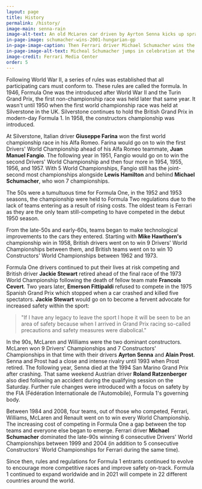 ```yaml
---
layout: page
title: History
permalink: /history/
image-main: senna-rain
image-alt-text: An old McLaren car driven by Ayrton Senna kicks up spray during a wet race
in-page-image: schumacher-wins-2001-hungarian-gp
in-page-image-caption: Then Ferrari driver Michael Schumacher wins the 2001 Hungarian Grand Prix
in-page-image-alt-text: Micheal Schumacher jumps in celebration at the top of the podium
image-credit: Ferrari Media Center
order: 5
---
```


Following World War II, a series of rules was established that all participating cars must conform to. These rules are called the formula. In 1946, Formula One was the introduced after World War II and the Turin Grand Prix, the first non-championship race was held later that same year. It wasn't until 1950 when the first world championship race was held at Silverstone in the UK. Silverstone continues to hold the British Grand Prix in modern-day Formula 1. In 1958, the constructors championship was introduced.

At Silverstone, Italian driver **Giuseppe Farina** won the first world championship race in his Alfa Romeo. Farina would go on to win the first Drivers' World Championship ahead of his Alfa Romeo teammate, **Juan Manuel Fangio**. The following year in 1951, Fangio would go on to win the second Drivers' World Championship and then four more in 1954, 1955, 1956, and 1957. With 5 World Championships, Fangio still has the joint-second most championships alongside **Lewis Hamilton** and behind **Michael Schumacher**, who won 7 championships.

The 50s were a tumultuous time for Formula One, in the 1952 and 1953 seasons, the championship were held to Formula Two regulations due to the lack of teams entering as a result of rising costs. The oldest team is Ferrari as they are the only team still-competing to have competed in the debut 1950 season.

From the late-50s and early-60s, teams began to make technological improvements to the cars they entered. Starting with **Mike Hawthorn's** championship win in 1958, British drivers went on to win 9 Drivers' World Championships between them, and British teams went on to win 10 Constructors' World Championships between 1962 and 1973.

Formula One drivers continued to put their lives at risk competing and British driver **Jackie Stewart** retired ahead of the final race of the 1973 World Championship following the death of fellow team mate **Francois Cevert**. Two years later, **Emerson Fittipaldi** refused to compete in the 1975 Spanish Grand Prix which stopped when a car crashed and killed five spectators. **Jackie Stewart** would go on to become a fervent advocate for increased safety within the sport:

> "If I have any legacy to leave the sport I hope it will be seen to be an area of safety because when I arrived in Grand Prix racing so-called precautions and safety measures were diabolical."

In the 90s, McLaren and Williams were the two dominant constructors. McLaren won 9 Drivers' Championships and 7 Constructors' Championships in that time with their drivers **Ayrton Senna** and **Alain Prost**. Senna and Prost had a close and intense rivalry until 1993 when Prost retired. The following year, Senna died at the 1994 San Marino Grand Prix after crashing. That same weekend Austrian driver **Roland Ratzenberger** also died following an accident during the qualifying session on the Saturday. Further rule changes were introduced with a focus on safety by the FIA (Fédération Internationale de l'Automobile), Formula 1's governing body.

Between 1984 and 2008, four teams, out of those who competed, Ferrari, Williams, McLaren and Renault went on to win every World Championship. The increasing cost of competing in Formula One a gap between the top teams and everyone else began to emerge. Ferrari driver **Michael Schumacher** dominated the late-90s winning 6 consecutive Drivers' World Championships between 1999 and 2004 (in addition to 5 consecutive Constructors' World Championships for Ferrari during the same time).

Since then, rules and regulations for Formula 1 entrants continued to evolve to encourage more competitive races and improve safety on-track. Formula 1 continued to expand worldwide and in 2021 will compete in 22 different countries around the world.
